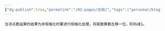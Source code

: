```yaml
---
{"dg-publish":true,"permalink":"/02-pages/左规/","tags":["personal/blog","计算机组成原理/数据表示和运算"]}
---
```


```ad-info
当浮点数运算的结果为非规格化时要进行规格化处理，将尾数算数左移一位，阶码减1。
```
